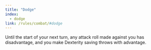 ```yaml
---
title: "Dodge"
index:
  - dodge
link: /rules/combat/#dodge
---
```

Until the start of your next turn, any attack roll made against you has disadvantage, and you make Dexterity saving throws with advantage.
